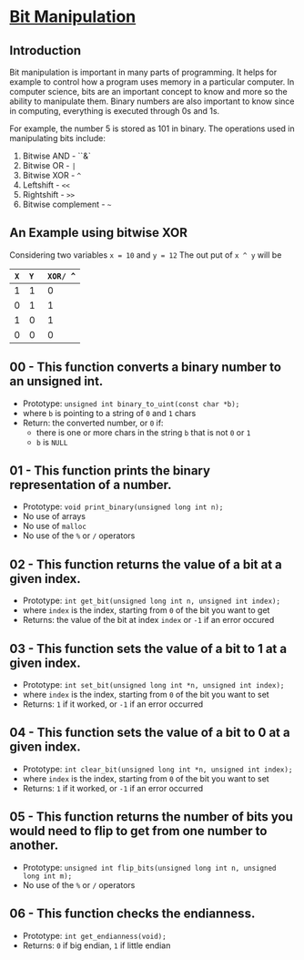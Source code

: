 # <ins>Bit Manipulation</ins>

## Introduction
Bit manipulation is important in many parts of programming. It helps for example to control how a program uses memory in a particular computer. In computer science, bits are an important concept to know and more so the ability to manipulate them. Binary numbers are also important to know since in computing, everything is executed through 0s and 1s. 

For example, the number 5 is stored as 101 in binary. The operations used in manipulating bits include:
1. Bitwise AND - ``&`
2. Bitwise OR - `|`
3. Bitwise XOR - `^`
4. Leftshift - `<<`
5. Rightshift - `>>`
6. Bitwise complement - `~`

An Example using bitwise XOR
----------------------------
Considering two variables `x = 10` and `y = 12` The out put of `x ^ y` will be


|  `X`  |  `Y ` | `XOR/ ^`|
| --- | --- |  ---  |
|  1  |  1  |   0   |
|  0  |  1  |   1   |
|  1  |  0  |   1   |
|  0  |  0  |   0   |

## 00 - This function converts a binary number to an unsigned int.
- Prototype: `unsigned int binary_to_uint(const char *b);`
- where `b` is pointing to a string of `0` and `1` chars
- Return: the converted number, or `0` if:
	- there is one or more chars in the string `b` that is not `0` or `1`
	- `b` is `NULL`

## 01 - This function prints the binary representation of a number.
- Prototype: `void print_binary(unsigned long int n);`
- No use of arrays
- No use of `malloc`
- No use of the `%` or `/` operators

## 02 - This function returns the value of a bit at a given index.
- Prototype: `int get_bit(unsigned long int n, unsigned int index);`
- where `index` is the index, starting from `0` of the bit you want to get
- Returns: the value of the bit at index `index` or `-1` if an error occured

## 03 - This function sets the value of a bit to 1 at a given index.
- Prototype: `int set_bit(unsigned long int *n, unsigned int index);`
- where `index` is the index, starting from `0` of the bit you want to set
- Returns: `1` if it worked, or `-1` if an error occurred

## 04 - This function sets the value of a bit to 0 at a given index.
- Prototype: `int clear_bit(unsigned long int *n, unsigned int index);`
- where `index` is the index, starting from `0` of the bit you want to set
- Returns: `1` if it worked, or `-1` if an error occurred

## 05 - This function returns the number of bits you would need to flip to get from one number to another.
- Prototype: `unsigned int flip_bits(unsigned long int n, unsigned long int m);`
- No use of the `%` or `/` operators

## 06 - This function checks the endianness.
- Prototype: `int get_endianness(void);`
- Returns: `0` if big endian, `1` if little endian